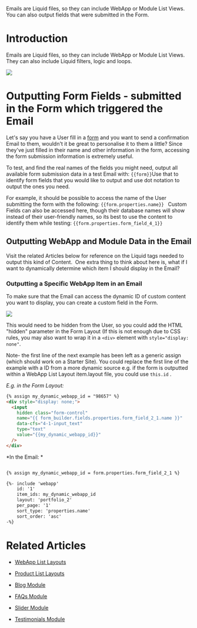 Emails are Liquid files, so they can include WebApp or Module List Views. You can also output fields that were submitted in the Form.

# Introduction

Emails are Liquid files, so they can include WebApp or Module List Views. They can also include Liquid filters, logic and loops.&#x20;

![](https://downloads.intercomcdn.com/i/o/166272400/412acd207399781addf3d2de/image.png)

# Outputting Form Fields - submitted in the Form which triggered the Email

Let's say you have a User fill in a [form](https://help.siteglide.com/article/99-forms-getting-started) and you want to send a confirmation Email to them, wouldn't it be great to personalise it to them a little? Since they've just filled in their name and other information in the form, accessing the form submission information is extremely useful. 

To test, and find the real names of the fields you might need, output all available form submission data in a test Email with: `{{form}}`Use that to identify form fields that you would like to output and use dot notation to output the ones you need. 

For example, it should be possible to access the name of the User submitting the form with the following: `{{form.properties.name}}
`
Custom Fields can also be accessed here, though their database names will show instead of their user-friendly names, so its best to use the content to identify them while testing: `{{form.properties.form_field_4_1}}`

## Outputting WebApp and Module Data in the Email

Visit the related Articles below for reference on the Liquid tags needed to output this kind of Content. 
One extra thing to think about here is, what if I want to dynamically determine which item I should display in the Email?&#x20;

### Outputting a Specific WebApp Item in an Email

To make sure that the Email can access the dynamic ID of custom content you want to display, you can create a custom field in the Form. 

![](https://downloads.intercomcdn.com/i/o/166265732/fff1397765284577d55dd591/image.png)


This would need to be hidden from the User, so you could add the HTML "hidden" parameter in the Form Layout (If this is not enough due to CSS rules, you may also want to wrap it in a `<div>` element with `style="display: none"`.

Note- the first line of the next example has been left as a generic assign (which should work on a Starter Site). You could replace the first line of the example with a ID from a more dynamic source e.g. if the form is outputted within a WebApp List Layout item.layout file, you could use `this.id` .

*E.g. in the Form Layout:*

```html
{% assign my_dynamic_webapp_id = "98657" %}
<div style="display: none;">
  <input 
    hidden class="form-control" 
    name="{{ form_builder.fields.properties.form_field_2_1.name }}" 
    data-cfs="4-1-input_text" 
    type="text" 
    value="{{my_dynamic_webapp_id}}"
  />
</div>
```

*In the Email: *

```html

{% assign my_dynamic_webapp_id = form.properties.form_field_2_1 %}

{%- include 'webapp'
    id: '1' 
    item_ids: my_dynamic_webapp_id
    layout: 'portfolio_2'
    per_page: '1'
    sort_type: 'properties.name'
    sort_order: 'asc' 
-%}
```


Related Articles
================

*   [WebApp List Layouts](https://developers.siteglide.com/webapp-list-layouts)

*   [Product List Layouts](https://developers.siteglide.com/list-layouts)

*   [Blog Module](https://developers.siteglide.com/blog)

*   [FAQs Module](https://developers.siteglide.com/vTdS-faq)

*   [Slider Module](https://developers.siteglide.com/slider)

*   [Testimonials Module](https://developers.siteglide.com/testimonials)



